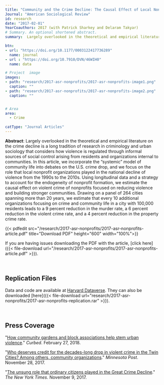 ```yaml
---
title: "Community and the Crime Decline: The Causal Effect of Local Nonprofits on Violent Crime"
Journal: "American Sociological Review"
id: research
date: "2017-02-01"
YearCoauthors: 2017 (with Patrick Sharkey and Delaram Takyar)
# Summary. An optional shortened abstract.
summary:  Largely overlooked in the theoretical and empirical literature on the crime decline is a long tradition of research in criminology and urban sociology that considers how violence is regulated through informal sources of social control arising from residents and organizations internal to communities. In this article, we incorporate the “systemic” model of community life into debates on the U.S. crime drop, and we focus on the role that local nonprofit organizations played in the national decline of violence from the 1990s to the 2010s. Using longitudinal data and a strategy to account for the endogeneity of nonprofit formation, we estimate the causal effect on violent crime of nonprofits focused on reducing violence and building stronger communities. Drawing on a panel of 264 cities spanning more than 20 years, we estimate that every 10 additional organizations focusing on crime and community life in a city with 100,000 residents leads to a 9 percent reduction in the murder rate, a 6 percent reduction in the violent crime rate, and a 4 percent reduction in the property crime rate.

btn:
- url: "https://doi.org/10.1177/0003122417736289"
  name: journal
- url : "https://doi.org/10.7910/DVN/46WIH0"
  name: data 

# Project  image 
images:
- path: "research/2017-asr-nonprofits/2017-asr-nonprofits-image1.png"
  caption: ""
- path: "research/2017-asr-nonprofits/2017-asr-nonprofits-image2.png"
  caption: ""  


# Area
area: 
  - Crime
  
catType: "Journal Articles"
---
```

**Abstract**: Largely overlooked in the theoretical and empirical literature on the crime decline is a long tradition of research in criminology and urban sociology that considers how violence is regulated through informal sources of social control arising from residents and organizations internal to communities. In this article, we incorporate the “systemic” model of community life into debates on the U.S. crime drop, and we focus on the role that local nonprofit organizations played in the national decline of violence from the 1990s to the 2010s. Using longitudinal data and a strategy to account for the endogeneity of nonprofit formation, we estimate the causal effect on violent crime of nonprofits focused on reducing violence and building stronger communities. Drawing on a panel of 264 cities spanning more than 20 years, we estimate that every 10 additional organizations focusing on crime and community life in a city with 100,000 residents leads to a 9 percent reduction in the murder rate, a 6 percent reduction in the violent crime rate, and a 4 percent reduction in the property crime rate.

{{< pdfedit src="/research/2017-asr-nonprofits/2017-asr-nonprofits-article.pdf" title="Download PDF" height="600" width="100%">}}


If you are having issues downloading the PDF with the article, [click here]({{< file-download url="/research/2017-asr-nonprofits/2017-asr-nonprofits-article.pdf" >}}).



&nbsp;

## Replication Files

Data and code are available at [Harvard Dataverse](https://doi.org/10.7910/DVN/46WIH0). They can also be downloaded [here]({{< file-download url="research/2017-asr-nonprofits/2017-asr-nonprofits-replication.rar" >}}).

&nbsp;

## Press Coverage

"[How community gardens and block associations help stem urban violence](https://www.curbed.com/2018/2/27/17058094/chicago-crime-neighborhood-group-community)." *Curbed*. February 27, 2018.

"[Who deserves credit for the decades-long drop in violent crime in the Twin Cities? Among others, community organizations](https://www.minnpost.com/politics-policy/2017/11/who-deserves-credit-decades-long-drop-violent-crime-twin-cities-among-others/)." *Minnesota Post*. November 28, 2017.

"[The unsung role that ordinary citizens played in the Great Crime Decline](https://www.nytimes.com/2017/11/09/upshot/the-unsung-role-that-ordinary-citizens-played-in-the-great-crime-decline.html)." *The New York Times*. November 9, 2017.
